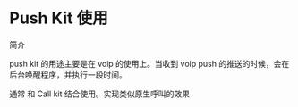 # Push Kit 使用



简介

push kit 的用途主要是在 voip 的使用上。当收到 voip push 的推送的时候，会在后台唤醒程序，并执行一段时间。

通常 和 Call kit 结合使用。实现类似原生呼叫的效果

